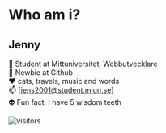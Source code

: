 # Who am i?

## Jenny
🌱 Student at Mittuniversitet, Webbutvecklare <br>
:feet: Newbie at Github <br>
:heart: cats, travels, music and words <br>
📫  [jens2001@student.miun.se] <br>
:alien: Fun fact: I have 5 wisdom teeth <br> 


![visitors](https://visitor-badge.glitch.me/badge?Mauveecat=Mauveecat)